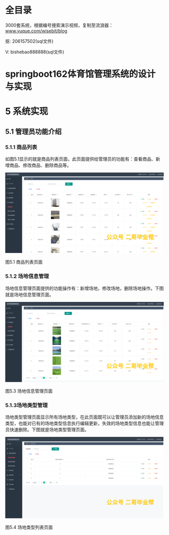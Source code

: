 # 全目录

3000套系统，根据编号搜索演示视频，复制至流浪器：www.yuque.com/wisebit/blog


<p>抠: 206157502(sql文件)</p>
<p>V: bishebao888888(sql文件)</p>


# springboot162体育馆管理系统的设计与实现
# 5 系统实现
## 5.1 管理员功能介绍
### 5.1.1 商品列表
如图5.1显示的就是商品列表页面，此页面提供给管理员的功能有：查看商品、新增商品、修改商品、删除商品等。

![](/md/blog.022.png)

图5.1 商品列表页面
### 5.1.2 场地信息管理
场地信息管理页面提供的功能操作有：新增场地，修改场地，删除场地操作。下图就是场地信息管理页面。

![](/md/blog.023.png)

图5.3 场地信息管理页面
### 5.1.3场地类型管理
场地类型管理页面显示所有场地类型，在此页面既可以让管理员添加新的场地信息类型，也能对已有的场地类型信息执行编辑更新，失效的场地类型信息也能让管理员快速删除。下图就是场地类型管理页面。

![](/md/blog.024.png)

图5.4 场地类型列表页面




